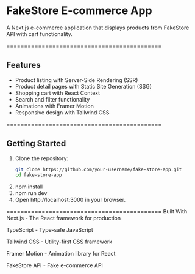 # FakeStore E-commerce App

A Next.js e-commerce application that displays products from FakeStore API with cart functionality.


============================================
## Features

- Product listing with Server-Side Rendering (SSR)
- Product detail pages with Static Site Generation (SSG)
- Shopping cart with React Context
- Search and filter functionality
- Animations with Framer Motion
- Responsive design with Tailwind CSS


============================================
## Getting Started

1. Clone the repository:
   ```bash
   git clone https://github.com/your-username/fake-store-app.git
   cd fake-store-app

2. npm install
3. npm run dev
4. Open http://localhost:3000 in your browser.

============================================
Built With
Next.js - The React framework for production

TypeScript - Type-safe JavaScript

Tailwind CSS - Utility-first CSS framework

Framer Motion - Animation library for React

FakeStore API - Fake e-commerce API